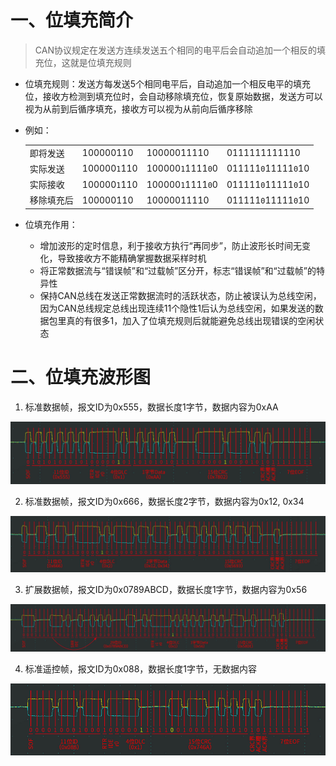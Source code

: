 # 一、位填充简介

>  CAN协议规定在发送方连续发送五个相同的电平后会自动追加一个相反的填充位，这就是位填充规则

* 位填充规则：发送方每发送5个相同电平后，自动追加一个相反电平的填充位，接收方检测到填充位时，会自动移除填充位，恢复原始数据，发送方可以视为从前到后循序填充，接收方可以视为从前向后循序移除

* 例如：

  |            |              |                   |                     |
  | ---------- | ------------ | ----------------- | ------------------- |
  | 即将发送   | 100000110    | 10000011110       | 0111111111110       |
  | 实际发送   | 100000`1`110 | 100000`1`1111`0`0 | 011111`0`11111`0`10 |
  | 实际接收   | 100000`1`110 | 100000`1`1111`0`0 | 011111`0`11111`0`10 |
  | 移除填充后 | 100000110    | 10000011110       | 011111`0`11111`0`10 |

* 位填充作用：
  * 增加波形的定时信息，利于接收方执行“再同步”，防止波形长时间无变化，导致接收方不能精确掌握数据采样时机
  * 将正常数据流与“错误帧”和“过载帧”区分开，标志“错误帧”和“过载帧”的特异性
  * 保持CAN总线在发送正常数据流时的活跃状态，防止被误认为总线空闲，因为CAN总线规定总线出现连续11个隐性1后认为总线空闲，如果发送的数据包里真的有很多1，加入了位填充规则后就能避免总线出现错误的空闲状态



# 二、位填充波形图

1. 标准数据帧，报文ID为0x555，数据长度1字节，数据内容为0xAA

![image-20250827233308340](./assets/image-20250827233308340.png)



2. 标准数据帧，报文ID为0x666，数据长度2字节，数据内容为0x12, 0x34

![image-20250827233322759](./assets/image-20250827233322759.png)



3. 扩展数据帧，报文ID为0x0789ABCD，数据长度1字节，数据内容为0x56

![image-20250827233355892](./assets/image-20250827233355892.png)



4. 标准遥控帧，报文ID为0x088，数据长度1字节，无数据内容

![image-20250827233405726](./assets/image-20250827233405726.png)